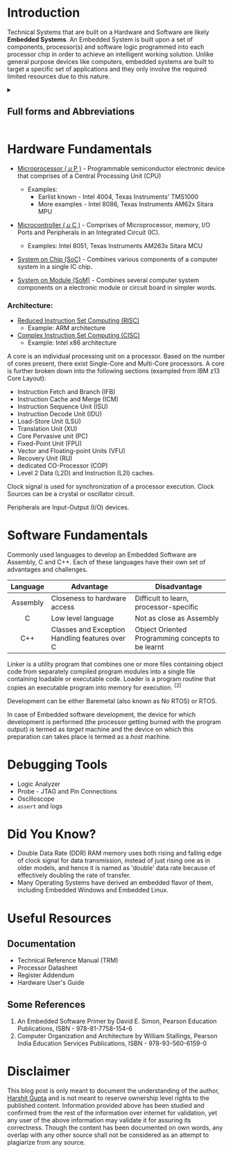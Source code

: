 # Introduction

Technical Systems that are built on a Hardware and Software are likely **Embedded Systems**. An Embedded System is built upon a set of components, processor(s) and software logic programmed into each processor chip in order to achieve an intelligent working solution. Unlike general purpose devices like computers, embedded systems are built to target a specific set of applications and they only involve the required limited resources due to this nature.

<details>
<summary><h2>Full forms and Abbreviations</h2></summary>

| Short Form | Full Expansion |
|     :-:    |       ---      |
|     I/O    | **I**nput and/or **O**utput |
|     MCU    | **M**icro**c**ontroller **U**nit |
|     MPU    | **M**icro**p**rocessor **U**nit |
|     RAM    | **R**andom **A**ccess **M**emory |
|     ROM    | **R**ead **O**nly **M**emory |

</details>

# Hardware Fundamentals

* [Microprocessor ( $\mu$ P )](https://en.wikipedia.org/wiki/Microprocessor) - Programmable semiconductor electronic device that comprises of a Central Processing Unit (CPU)
    * Examples:
        * Earlist known - Intel 4004, Texas Instruments' TMS1000
        * More examples - Intel 8086, Texas Instruments AM62x Sitara MPU

* [Microcontroller ( $\mu$ C )](https://en.wikipedia.org/wiki/Microcontroller) - Comprises of Microprocessor, memory, I/O Ports and Peripherals in an Integrated Circuit (IC).
    * Examples: Intel 8051, Texas Instruments AM263x Sitara MCU

* [System on Chip (SoC)](https://en.wikipedia.org/wiki/System_on_a_chip) - Combines various components of a computer system in a single IC chip.

* [System on Module (SoM)](https://en.wikipedia.org/wiki/System_on_module) - Combines several computer system components on a electronic module or circuit board in simpler words.

### Architecture:

* [Reduced Instruction Set Computing (RISC)](https://en.wikipedia.org/wiki/Reduced_instruction_set_computer)
    * Example: ARM architecture
* [Complex Instruction Set Computing (CISC)](https://en.wikipedia.org/wiki/Complex_instruction_set_computer)
    * Example: Intel x86 architecture

<!-- Addition: Microprocessors features, built-ins as auxiliary circuits or internal peripherals (timer, GPI/O, DMA, Memory caches and instruction pipelines) -->

A core is an individual processing unit on a processor. Based on the number of cores present, there exist Single-Core and Multi-Core processors. A core is further broken down into the following sections (exampled from IBM z13 Core Layout):
* Instruction Fetch and Branch (IFB)
* Instruction Cache and Merge (ICM)
* Instruction Sequence Unit (ISU)
* Instruction Decode Unit (IDU)
* Load-Store Unit (LSU)
* Translation Unit (XU)
* Core Pervasive unit (PC)
* Fixed-Point Unit (FPU)
* Vector and Floating-point Units (VFU)
* Recovery Unit (RU)
* dedicated CO-Processor (COP)
* Level 2 Data (L2D) and Instruction (L2I) caches.

Clock signal is used for synchronization of a processor execution.
Clock Sources can be a crystal or oscillator circuit.

Peripherals are Input-Output (I/O) devices.
<!-- Addition: Various peripherals like UART, SPI, I2C, IPC, DMA, GPIO, ADC, DAC, Timer. -->

# Software Fundamentals

Commonly used languages to develop an Embedded Software are Assembly, C and C++. Each of these languages have their own set of advantages and challenges.

| Language | Advantage | Disadvantage |
|:--------:|-----------|--------------|
| Assembly | Closeness to hardware access | Difficult to learn, processor-specific  |
| C | Low level language | Not as close as Assembly |
| C++ | Classes and Exception Handling features over C | Object Oriented Programming concepts to be learnt |

Linker is a utility program that combines one or more files containing object code from separately compiled program modules into a single file containing loadable or executable code. Loader is a program routine that copies an executable program into memory for execution. $^{[2]}$

Development can be either Baremetal (also known as No RTOS) or RTOS.

In case of Embedded software development, the device for which development is performed (the processor getting burned with the program output) is termed as *target* machine and the device on which this preparation can takes place is termed as a *host* machine.

# Debugging Tools

* Logic Analyzer
* Probe - JTAG and Pin Connections
* Oscilloscope
* `assert` and logs

# Did You Know?

* Double Data Rate (DDR) RAM memory uses both rising and falling edge of clock signal for data transmission, instead of just rising one as in older models, and hence it is named as 'double' data rate because of effectively doubling the rate of transfer.
* Many Operating Systems have derived an embedded flavor of them, including Embedded Windows and Embedded Linux.

# Useful Resources

## Documentation

* Technical Reference Manual (TRM)
* Processor Datasheet
* Register Addendum
* Hardware User's Guide

## Some References

1. An Embedded Software Primer by David E. Simon, Pearson Education Publications, ISBN - 978-81-7758-154-6
2. Computer Organization and Architecture by William Stallings, Pearson India Education Services Publications, ISBN - 978-93-560-6159-0

# Disclaimer

This blog post is only meant to document the understanding of the author, [Harshit Gupta](https://github.com/Git-Harshit) and is not meant to reserve ownership level rights to the published content. Information provided above has been studied and confirmed from the rest of the information over internet for validation, yet any user of the above information may validate it for assuring its correctness. Though the content has been documented on own words, any overlap with any other source shall not be considered as an attempt to plagiarize from any source.

